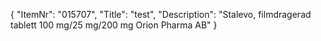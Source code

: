 {
  "ItemNr": "015707",
  "Title": "test",
  "Description": "Stalevo, filmdragerad tablett 100 mg/25 mg/200 mg Orion Pharma AB"
}